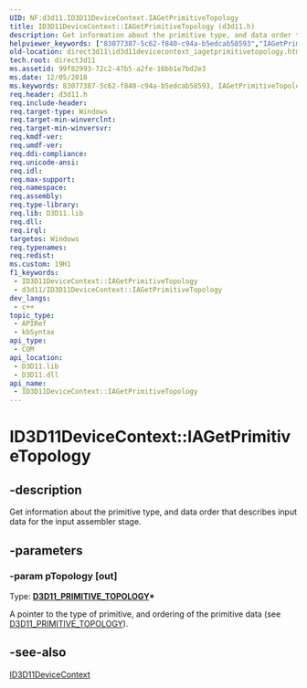 ```yaml
---
UID: NF:d3d11.ID3D11DeviceContext.IAGetPrimitiveTopology
title: ID3D11DeviceContext::IAGetPrimitiveTopology (d3d11.h)
description: Get information about the primitive type, and data order that describes input data for the input assembler stage.
helpviewer_keywords: ["83077387-5c62-f840-c94a-b5edcab58593","IAGetPrimitiveTopology","IAGetPrimitiveTopology method [Direct3D 11]","IAGetPrimitiveTopology method [Direct3D 11]","ID3D11DeviceContext interface","ID3D11DeviceContext interface [Direct3D 11]","IAGetPrimitiveTopology method","ID3D11DeviceContext.IAGetPrimitiveTopology","ID3D11DeviceContext::IAGetPrimitiveTopology","d3d11/ID3D11DeviceContext::IAGetPrimitiveTopology","direct3d11.id3d11devicecontext_iagetprimitivetopology"]
old-location: direct3d11\id3d11devicecontext_iagetprimitivetopology.htm
tech.root: direct3d11
ms.assetid: 99f82993-72c2-47b5-a2fe-16bb1e7bd2e3
ms.date: 12/05/2018
ms.keywords: 83077387-5c62-f840-c94a-b5edcab58593, IAGetPrimitiveTopology, IAGetPrimitiveTopology method [Direct3D 11], IAGetPrimitiveTopology method [Direct3D 11],ID3D11DeviceContext interface, ID3D11DeviceContext interface [Direct3D 11],IAGetPrimitiveTopology method, ID3D11DeviceContext.IAGetPrimitiveTopology, ID3D11DeviceContext::IAGetPrimitiveTopology, d3d11/ID3D11DeviceContext::IAGetPrimitiveTopology, direct3d11.id3d11devicecontext_iagetprimitivetopology
req.header: d3d11.h
req.include-header: 
req.target-type: Windows
req.target-min-winverclnt: 
req.target-min-winversvr: 
req.kmdf-ver: 
req.umdf-ver: 
req.ddi-compliance: 
req.unicode-ansi: 
req.idl: 
req.max-support: 
req.namespace: 
req.assembly: 
req.type-library: 
req.lib: D3D11.lib
req.dll: 
req.irql: 
targetos: Windows
req.typenames: 
req.redist: 
ms.custom: 19H1
f1_keywords:
 - ID3D11DeviceContext::IAGetPrimitiveTopology
 - d3d11/ID3D11DeviceContext::IAGetPrimitiveTopology
dev_langs:
 - c++
topic_type:
 - APIRef
 - kbSyntax
api_type:
 - COM
api_location:
 - D3D11.lib
 - D3D11.dll
api_name:
 - ID3D11DeviceContext::IAGetPrimitiveTopology
---
```


# ID3D11DeviceContext::IAGetPrimitiveTopology


## -description

Get information about the primitive type, and data order that describes input data for the input assembler stage.

## -parameters

### -param pTopology [out]

Type: <b><a href="/previous-versions/windows/desktop/legacy/ff476189(v=vs.85)">D3D11_PRIMITIVE_TOPOLOGY</a>*</b>

A pointer to the type of primitive, and ordering of the primitive data (see <a href="/previous-versions/windows/desktop/legacy/ff476189(v=vs.85)">D3D11_PRIMITIVE_TOPOLOGY</a>).

## -see-also

<a href="/windows/desktop/api/d3d11/nn-d3d11-id3d11devicecontext">ID3D11DeviceContext</a>

